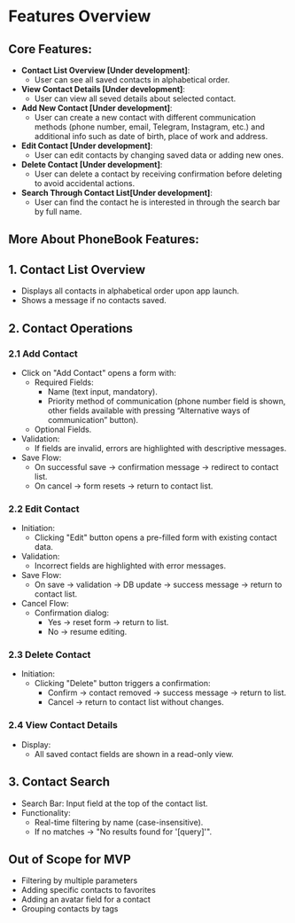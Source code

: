 # Features Overview

## Core Features:
- **Contact List Overview [Under development]**:
    - User can see all saved contacts in alphabetical order.
- **View Contact Details [Under development]**:
    - User can view all seved details about selected contact.
- **Add New Contact [Under development]**:
    - User can create a new contact with different communication methods (phone number, email, Telegram, Instagram, etc.) and additional info such as date of birth, place of work and address.
- **Edit Contact [Under development]**:
    - User can edit contacts by changing saved data or adding new ones.
- **Delete Contact [Under development]**:
    - User can delete a contact by receiving confirmation before deleting to avoid accidental actions.
- **Search Through Contact List[Under development]**:
    - User can find the contact he is interested in through the search bar by full name.

## More About PhoneBook Features:
## 1. Contact List Overview
- Displays all contacts in alphabetical order upon app launch.
- Shows a message if no contacts saved.

## 2. Contact Operations
### 2.1 Add Contact
- Click on "Add Contact" opens a form with:
    - Required Fields:
        - Name (text input, mandatory).
        - Priority method of communication (phone number field is shown, other fields available with pressing “Alternative ways of communication” button).
    - Optional Fields.
- Validation:
    - If fields are invalid, errors are highlighted with descriptive messages.
- Save Flow:
    - On successful save → confirmation message → redirect to contact list.
    - On cancel → form resets → return to contact list.

### 2.2 Edit Contact
- Initiation:
    - Clicking "Edit" button opens a pre-filled form with existing contact data.
- Validation:
    - Incorrect fields are highlighted with error messages.
- Save Flow:
    - On save → validation → DB update → success message → return to contact list.
- Cancel Flow:
    - Confirmation dialog:
        - Yes → reset form → return to list.
        - No → resume editing.

### 2.3 Delete Contact
- Initiation: 
    - Clicking "Delete" button triggers a confirmation:
        - Confirm → contact removed → success message → return to list.
        - Cancel → return to contact list without changes.

### 2.4 View Contact Details
- Display:
    - All saved contact fields are shown in a read-only view.

## 3. Contact Search
- Search Bar: Input field at the top of the contact list.
- Functionality:
    - Real-time filtering by name (case-insensitive).
    - If no matches → "No results found for '[query]'".

## Out of Scope for MVP
- Filtering by multiple parameters
- Adding specific contacts to favorites
- Adding an avatar field for a contact
- Grouping contacts by tags
